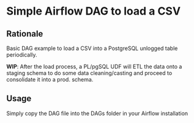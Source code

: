 # Simple Airflow DAG to load a CSV

## Rationale

Basic DAG example to load a CSV into a PostgreSQL unlogged table periodically.

**WIP**: After the load process, a PL/pgSQL UDF will ETL the data onto a staging schema to do some data cleaning/casting and proceed to  consolidate it into a prod. schema.

## Usage

Simply copy the DAG file into the DAGs folder in your Airflow installation
